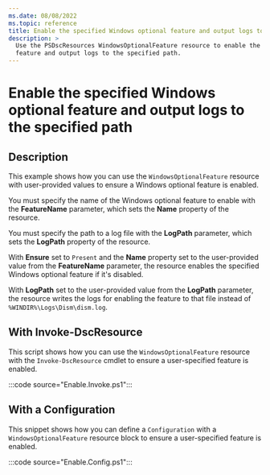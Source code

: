 ```yaml
---
ms.date: 08/08/2022
ms.topic: reference
title: Enable the specified Windows optional feature and output logs to the specified path
description: >
  Use the PSDscResources WindowsOptionalFeature resource to enable the specified Windows optional
  feature and output logs to the specified path.
---
```


# Enable the specified Windows optional feature and output logs to the specified path

## Description

This example shows how you can use the `WindowsOptionalFeature` resource with user-provided values
to ensure a Windows optional feature is enabled.

You must specify the name of the Windows optional feature to enable with the **FeatureName**
parameter, which sets the **Name** property of the resource.

You must specify the path to a log file with the **LogPath** parameter, which sets the **LogPath**
property of the resource.

With **Ensure** set to `Present` and the **Name** property set to the user-provided value from the **FeatureName** parameter, the resource enables the specified Windows optional feature if it's
disabled.

With **LogPath** set to the user-provided value from the **LogPath** parameter, the resource writes
the logs for enabling the feature to that file instead of `%WINDIR%\Logs\Dism\dism.log`.

## With Invoke-DscResource

This script shows how you can use the `WindowsOptionalFeature` resource with the
`Invoke-DscResource` cmdlet to ensure a user-specified feature is enabled.

:::code source="Enable.Invoke.ps1":::

## With a Configuration

This snippet shows how you can define a `Configuration` with a `WindowsOptionalFeature` resource
block to ensure a user-specified feature is enabled.

:::code source="Enable.Config.ps1":::
